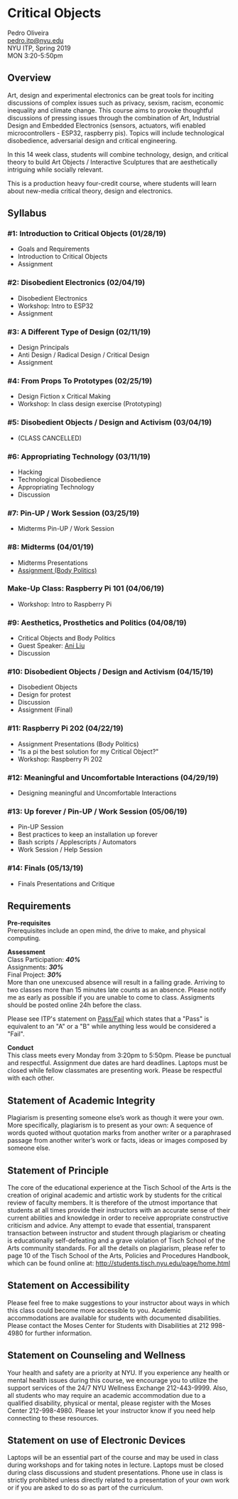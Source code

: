 # Critical Objects

Pedro Oliveira  
pedro.itp@nyu.edu  
NYU ITP, Spring 2019  
MON 3:20-5:50pm

## Overview

Art, design and experimental electronics can be great tools for inciting discussions of complex issues such as privacy, sexism, racism, economic inequality and climate change. This course aims to provoke thoughtful discussions of pressing issues through the combination of Art, Industrial Design and Embedded Electronics (sensors, actuators, wifi enabled microcontrollers - ESP32, raspberry pis). Topics will include technological disobedience, adversarial design and critical engineering.

In this 14 week class, students will combine technology, design, and critical theory to build Art Objects / Interactive Sculptures that are aesthetically intriguing while socially relevant.

This is a production heavy four-credit course, where students will learn about new-media critical theory, design and electronics.



## Syllabus
### #1: Introduction to Critical Objects (01/28/19)
- Goals and Requirements
- Introduction to Critical Objects
- Assignment

### #2: Disobedient Electronics (02/04/19)
- Disobedient Electronics
- Workshop: Intro to ESP32
- Assignment

### #3: A Different Type of Design (02/11/19)
- Design Principals
- Anti Design / Radical Design / Critical Design
- Assignment

### #4: From Props To Prototypes (02/25/19)
- Design Fiction x Critical Making
- Workshop: In class design exercise (Prototyping)

### #5: Disobedient Objects / Design and Activism (03/04/19)
- (CLASS CANCELLED)

### #6: Appropriating Technology (03/11/19)
- Hacking
- Technological Disobedience
- Appropriating Technology
- Discussion

### #7: Pin-UP / Work Session (03/25/19)
- Midterms Pin-UP / Work Session

### #8: Midterms (04/01/19)
- Midterms Presentations
- [Assignment (Body Politics)](https://github.com/juxtapix/CriticalObjects/wiki/08.-Midterms#assignment---body-politcs)

### Make-Up Class: Raspberry Pi 101 (04/06/19)
- Workshop: Intro to Raspberry Pi

### #9: Aesthetics, Prosthetics and Politics (04/08/19)
- Critical Objects and Body Politics
- Guest Speaker: [Ani Liu](https://ani-liu.com/)
- Discussion

### #10: Disobedient Objects / Design and Activism (04/15/19)
- Disobedient Objects
- Design for protest
- Discussion
- Assignment (Final)

### #11: Raspberry Pi 202 (04/22/19)
- Assignment Presentations (Body Politics)
- "Is a pi the best solution for my Critical Object?"
- Workshop: Raspberry Pi 202

### #12: Meaningful and Uncomfortable Interactions (04/29/19)
- Designing meaningful and Uncomfortable Interactions

### #13: Up forever / Pin-UP / Work Session (05/06/19)
- Pin-UP Session
- Best practices to keep an installation up forever
- Bash scripts / Applescripts / Automators
- Work Session / Help Session

### #14: Finals (05/13/19)
- Finals Presentations and Critique

## Requirements

**Pre-requisites**  
 Prerequisites include an open mind, the drive to make, and physical computing.

**Assessment**  
Class Participation: ***40%***  
Assignments: ***30%***  
Final Project: ***30%***  
More than one unexcused absence will result in a failing grade. Arriving to two classes more than 15 minutes late counts as an absence. Please notify me as early as possible if you are unable to come to class.
Assigments should be posted online 24h before the class.

Please see ITP's statement on [Pass/Fail](http://help.itp.nyu.edu/academic-policies/pass-fail) which states that a "Pass" is equivalent to an "A" or a "B" while anything less would be considered a "Fail".


**Conduct**  
This class meets every Monday from 3:20pm to 5:50pm.
Please be punctual and respectful. Assignment due dates are hard deadlines.
Laptops must be closed while fellow classmates are presenting work. Please be respectful with each other.

## Statement of Academic Integrity

Plagiarism is presenting someone else’s work as though it were your own. More specifically, plagiarism is to present as your own: A sequence of words quoted without quotation marks from another writer or a paraphrased passage from another writer’s work or facts, ideas or images composed by someone else.

## Statement of Principle

The core of the educational experience at the Tisch School of the Arts is the creation of original academic and artistic work by students for the critical review of faculty members. It is therefore of the utmost importance that students at all times provide their instructors with an accurate sense of their current abilities and knowledge in order to receive appropriate constructive criticism and advice. Any attempt to evade that essential, transparent transaction between instructor and student through plagiarism or cheating is educationally self-defeating and a grave violation of Tisch School of the Arts community standards. For all the details on plagiarism, please refer to page 10 of the Tisch School of the Arts, Policies and Procedures Handbook, which can be found online at: http://students.tisch.nyu.edu/page/home.html

## Statement on Accessibility

Please feel free to make suggestions to your instructor about ways in which this class could become more accessible to you. Academic accommodations are available for students with documented disabilities. Please contact the Moses Center for Students with Disabilities at 212 998-4980 for further information.

## Statement on Counseling and Wellness

Your health and safety are a priority at NYU. If you experience any health or mental health issues during this course, we encourage you to utilize the support services of the 24/7 NYU Wellness Exchange 212-443-9999. Also, all students who may require an academic accommodation due to a qualified disability, physical or mental, please register with the Moses Center 212-998-4980. Please let your instructor know if you need help connecting to these resources.

## Statement on use of Electronic Devices

Laptops will be an essential part of the course and may be used in class during workshops and for taking notes in lecture. Laptops must be closed during class discussions and student presentations. Phone use in class is strictly prohibited unless directly related to a presentation of your own work or if you are asked to do so as part of the curriculum.
